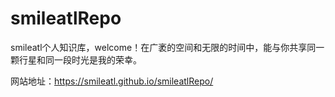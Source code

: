 # smileatlRepo

smileatl个人知识库，welcome！在广袤的空间和无限的时间中，能与你共享同一颗行星和同一段时光是我的荣幸。

网站地址：<https://smileatl.github.io/smileatlRepo/>


